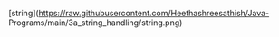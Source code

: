 [string](https://raw.githubusercontent.com/Heethashreesathish/Java-
Programs/main/3a_string_handling/string.png)

